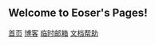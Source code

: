 ## Welcome to Eoser's Pages!

[首页](http://eoser.wang)
[博客](http://blog.eoser.wang)
[临时邮箱](http://mail.eoser.wang)
[文档帮助](help.md)
